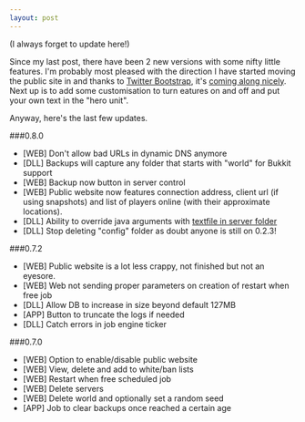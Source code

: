 ```yaml
---
layout: post
---
```


(I always forget to update here!)

Since my last post, there have been 2 new versions with some nifty little features.  I'm probably most pleased with the direction I have started moving the public site in and thanks to [Twitter Bootstrap](http://twitter.github.com/bootstrap/), it's [coming along nicely](http://i.imgur.com/5He6F.png).  Next up is to add some customisation to turn eatures on and off and put your own text in the "hero unit".

Anyway, here's the last few updates.

###0.8.0

  * [WEB] Don't allow bad URLs in dynamic DNS anymore
  * [DLL] Backups will capture any folder that starts with "world" for Bukkit support
  * [WEB] Backup now button in server control
  * [WEB] Public website now features connection address, client url (if using snapshots) and list of players online (with their approximate locations).
  * [DLL] Ability to override java arguments with [textfile in server folder](https://github.com/richardbenson/YAMS/wiki/Specifying-your-own-launch-options)
  * [DLL] Stop deleting "config" folder as doubt anyone is still on 0.2.3!

###0.7.2

  * [WEB] Public website is a lot less crappy, not finished but not an eyesore.
  * [WEB] Web not sending proper parameters on creation of restart when free job
  * [DLL] Allow DB to increase in size beyond default 127MB
  * [APP] Button to truncate the logs if needed
  * [DLL] Catch errors in job engine ticker

###0.7.0

  * [WEB] Option to enable/disable public website
  * [WEB] View, delete and add to white/ban lists
  * [WEB] Restart when free scheduled job
  * [WEB] Delete servers
  * [WEB] Delete world and optionally set a random seed
  * [APP] Job to clear backups once reached a certain age